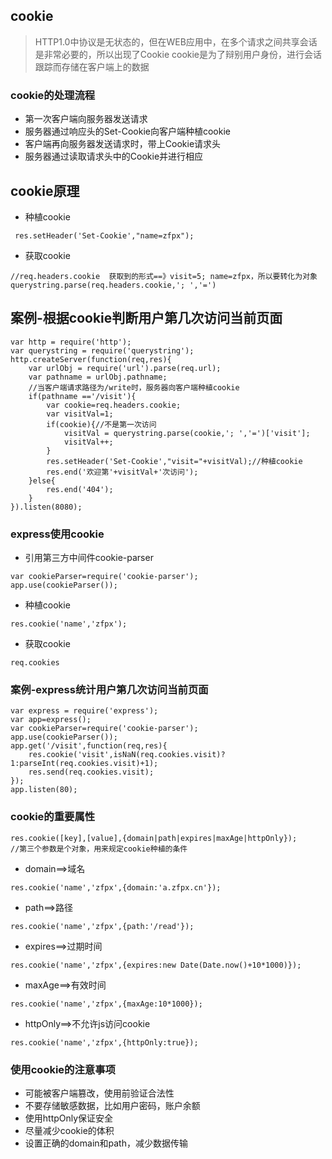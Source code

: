 ## cookie
> HTTP1.0中协议是无状态的，但在WEB应用中，在多个请求之间共享会话是非常必要的，所以出现了Cookie
  cookie是为了辩别用户身份，进行会话跟踪而存储在客户端上的数据

### cookie的处理流程
- 第一次客户端向服务器发送请求
- 服务器通过响应头的Set-Cookie向客户端种植cookie
- 客户端再向服务器发送请求时，带上Cookie请求头
- 服务器通过读取请求头中的Cookie并进行相应

## cookie原理
- 种植cookie
```
 res.setHeader('Set-Cookie',"name=zfpx");
```

- 获取cookie
```
//req.headers.cookie  获取到的形式==》visit=5; name=zfpx，所以要转化为对象
querystring.parse(req.headers.cookie,'; ','=')
```

## 案例-根据cookie判断用户第几次访问当前页面
```
var http = require('http');
var querystring = require('querystring');
http.createServer(function(req,res){
    var urlObj = require('url').parse(req.url);
    var pathname = urlObj.pathname;
    //当客户端请求路径为/write时，服务器向客户端种植cookie
    if(pathname =='/visit'){
        var cookie=req.headers.cookie;
        var visitVal=1;
        if(cookie){//不是第一次访问
            visitVal = querystring.parse(cookie,'; ','=')['visit'];
            visitVal++;
        }
        res.setHeader('Set-Cookie',"visit="+visitVal);//种植cookie
        res.end('欢迎第'+visitVal+'次访问');
    }else{
        res.end('404');
    }
}).listen(8080);

```

### express使用cookie
- 引用第三方中间件cookie-parser
```
var cookieParser=require('cookie-parser');
app.use(cookieParser());
```

- 种植cookie
```
res.cookie('name','zfpx');
```

- 获取cookie
```
req.cookies
```

### 案例-express统计用户第几次访问当前页面
```
var express = require('express');
var app=express();
var cookieParser=require('cookie-parser');
app.use(cookieParser());
app.get('/visit',function(req,res){
    res.cookie('visit',isNaN(req.cookies.visit)?1:parseInt(req.cookies.visit)+1);
    res.send(req.cookies.visit);
});
app.listen(80);
```

### cookie的重要属性
```
res.cookie([key],[value],{domain|path|expires|maxAge|httpOnly});
//第三个参数是个对象，用来规定cookie种植的条件
```

- domain==>域名
```
res.cookie('name','zfpx',{domain:'a.zfpx.cn'});
```

- path==>路径
```
res.cookie('name','zfpx',{path:'/read'});
```

- expires==>过期时间
```
res.cookie('name','zfpx',{expires:new Date(Date.now()+10*1000)});
```

- maxAge==>有效时间
```
res.cookie('name','zfpx',{maxAge:10*1000});
```

- httpOnly==>不允许js访问cookie
```
res.cookie('name','zfpx',{httpOnly:true});
```

### 使用cookie的注意事项
- 可能被客户端篡改，使用前验证合法性
- 不要存储敏感数据，比如用户密码，账户余额
- 使用httpOnly保证安全
- 尽量减少cookie的体积
- 设置正确的domain和path，减少数据传输